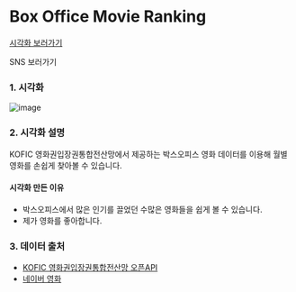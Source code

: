# Box Office Movie Ranking

[시각화 보러가기](https://public.tableau.com/profile/.19603039#!/vizhome/BoxOfficeMovieRanking/1)

SNS 보러가기

### 1. 시각화

![image](https://user-images.githubusercontent.com/40276516/95664760-c21a6e00-0b85-11eb-99b6-6fd1fc9a0b63.png)

### 2. 시각화 설명

KOFIC 영화권입장권통합전산망에서 제공하는 박스오피스 영화 데이터를 이용해 월별 영화를 손쉽게 찾아볼 수 있습니다. 

#### 시각화 만든 이유

- 박스오피스에서 많은 인기를 끌었던 수많은 영화들을 쉽게 볼 수 있습니다.
- 제가 영화를 좋아합니다.

### 3. 데이터 출처
- [KOFIC 영화권입장권통합전산망 오픈API](http://www.kobis.or.kr/kobisopenapi/homepg/main/main.do)
- [네이버 영화](https://movie.naver.com/)
